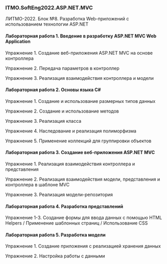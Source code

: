 ### ITMO.SoftEng2022.ASP.NET.MVC
ЛИТМО-2022. Блок №8. Разработка Web-приложений с использованием технологии ASP.NET
#### Лабораторная работа 1. Введение в разработку ASP.NET MVC Web Application 
Упражнение 1. Создание веб-приложения ASP.NET MVC на основе контроллера

Упражнение 2. Передача параметров в контроллер

Упражнение 3. Реализация взаимодействия контроллера и модели 
#### Лабораторная работа 2. Основы языка C# 
Упражнение 1. Создание и использование размерных типов данных

Упражнение 2. Создание и использование методов

Упражнение 3. Реализация класса

Упражнение 4. Наследование и реализация полиморфизма

Упражнение 5. Применение коллекций для группировки объектов
#### Лабораторная работа 3. Создание веб-приложения ASP.NET MVC 
Упражнение 1. Реализация взаимодействия контроллера и представления 

Упражнение 2. Реализация взаимодействия модели, представления и контроллера в шаблоне MVC 

Упражнение 3. Реализация модели-репозитория 
#### Лабораторная работа 4. Разработка представлений 
Упражнение 1-3. Создание формы для ввода данных с помощью HTML Helpers / Применение шаблонных страниц / Использование CSS 
#### Лабораторная работа 5. Разработка модели
Упражнение 1. Создание приложения с реализацией хранения данных

Упражнение 2. Настройка работы с данными 
